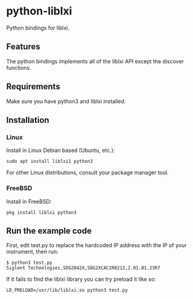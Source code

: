 # python-liblxi

Python bindings for liblxi.

## Features

The python bindings implements all of the liblxi API except the discover
functions.

## Requirements

Make sure you have python3 and liblxi installed.

## Installation

### Linux

Install in Linux Debian based (Ubuntu, etc.):
```
sudo apt install liblxi1 python3
```

For other Linux distributions, consult your package manager tool.

### FreeBSD

Install in FreeBSD:
```
pkg install liblxi python3
```

## Run the example code

First, edit test.py to replace the hardcoded IP address with the IP of your instrument, then run:
```
$ python3 test.py
Siglent Technologies,SDG2042X,SDG2XCAC2R0212,2.01.01.23R7
```

If it fails to find the liblxi library you can try preload it like so:

```
LD_PRELOAD=/usr/lib/liblxi.so python3 test.py
```
